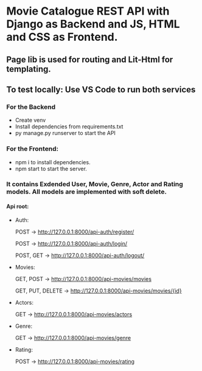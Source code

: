 # Movie Catalogue REST API with Django as Backend and JS, HTML and CSS as Frontend.
## Page lib is used for routing and Lit-Html for templating.


## To test locally: Use VS Code to run both services

### For the Backend
- Create venv
- Install dependencies from requirements.txt
- py manage.py runserver to start the API

### For the Frontend:
  - npm i to install dependencies.
  - npm start to start the server.

### It contains Exdended User, Movie, Genre, Actor and Rating models. All models are implemented with soft delete.

#### Api root:

- Auth:

  POST  -> http://127.0.0.1:8000/api-auth/register/

  POST  -> http://127.0.0.1:8000/api-auth/login/

  POST, GET  -> http://127.0.0.1:8000/api-auth/logout/

- Movies:

   GET, POST -> http://127.0.0.1:8000/api-movies/movies
   
   GET, PUT, DELETE -> http://127.0.0.1:8000/api-movies/movies/{id}
  
  
 - Actors:
 
   GET -> http://127.0.0.1:8000/api-movies/actors
  
- Genre:

  GET -> http://127.0.0.1:8000/api-movies/genre
 
- Rating:

  POST -> http://127.0.0.1:8000/api-movies/rating
